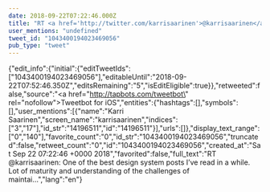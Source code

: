 ```yaml
---
date: 2018-09-22T07:22:46.000Z
title: "RT <a href='http://twitter.com/karrisaarinen'>@karrisaarinen</a>: One of the best design system posts I’ve read in a while. Lot of maturity and understanding of the challenges of maintai…″"
user_mentions: "undefined"
tweet_id: "1043400194023469056"
pub_type: "tweet"
---
```

{"edit_info":{"initial":{"editTweetIds":["1043400194023469056"],"editableUntil":"2018-09-22T07:52:46.350Z","editsRemaining":"5","isEditEligible":true}},"retweeted":false,"source":"<a href=\"http://tapbots.com/tweetbot\" rel=\"nofollow\">Tweetbot for iΟS</a>","entities":{"hashtags":[],"symbols":[],"user_mentions":[{"name":"Karri Saarinen","screen_name":"karrisaarinen","indices":["3","17"],"id_str":"14196511","id":"14196511"}],"urls":[]},"display_text_range":["0","140"],"favorite_count":"0","id_str":"1043400194023469056","truncated":false,"retweet_count":"0","id":"1043400194023469056","created_at":"Sat Sep 22 07:22:46 +0000 2018","favorited":false,"full_text":"RT @karrisaarinen: One of the best design system posts I’ve read in a while. Lot of maturity and understanding of the challenges of maintai…","lang":"en"}
